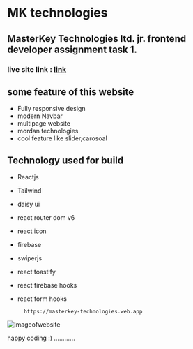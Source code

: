 # MK technologies
## MasterKey Technologies ltd. jr. frontend developer assignment task 1.
### live site link : [link](https://masterkey-technologies.web.app)





## some feature of this website 
- Fully responsive design
- modern Navbar
- multipage website
- mordan technologies
- cool feature like slider,carosoal

## Technology used for build

- Reactjs
- Tailwind
- daisy ui
- react router dom v6
- react icon
- firebase
- swiperjs
- react toastify
- react firebase hooks
- react form hooks







        https://masterkey-technologies.web.app


![imageofwebsite](https://i.ibb.co/jhzMxTs/screencapture-masterkey-technologies-web-app-2022-06-07-04-28-51.png)



happy coding :) ............